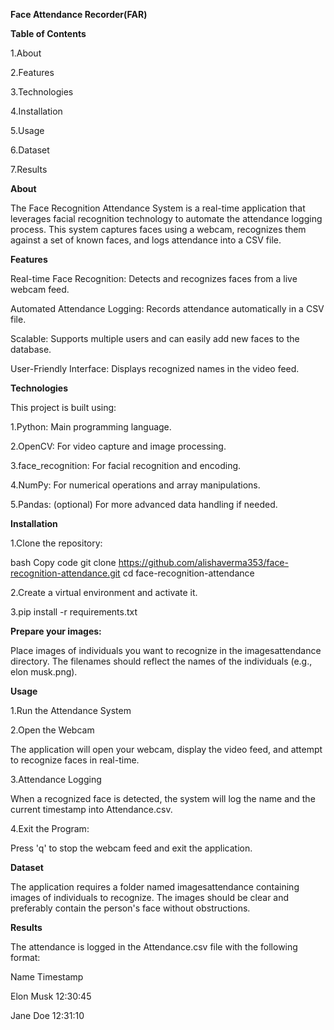 
**Face Attendance Recorder(FAR)**

**Table of Contents**

1.About

2.Features

3.Technologies

4.Installation

5.Usage

6.Dataset

7.Results



**About**

The Face Recognition Attendance System is a real-time application that leverages facial recognition technology to automate the attendance logging process. This system captures faces using a webcam, recognizes them against a set of known faces, and logs attendance into a CSV file.

**Features**

Real-time Face Recognition: Detects and recognizes faces from a live webcam feed.

Automated Attendance Logging: Records attendance automatically in a CSV file.

Scalable: Supports multiple users and can easily add new faces to the database.

User-Friendly Interface: Displays recognized names in the video feed.


**Technologies**

This project is built using:

1.Python: Main programming language.

2.OpenCV: For video capture and image processing.

3.face_recognition: For facial recognition and encoding.

4.NumPy: For numerical operations and array manipulations.

5.Pandas: (optional) For more advanced data handling if needed.

**Installation**

1.Clone the repository:

bash
Copy code
git clone https://github.com/alishaverma353/face-recognition-attendance.git
cd face-recognition-attendance

2.Create a virtual environment and activate it.

3.pip install -r requirements.txt

**Prepare your images:**

Place images of individuals you want to recognize in the imagesattendance directory. The filenames should reflect the names of the individuals (e.g., elon musk.png).

**Usage**

1.Run the Attendance System

2.Open the Webcam

The application will open your webcam, display the video feed, and attempt to recognize faces in real-time.

3.Attendance Logging

When a recognized face is detected, the system will log the name and the current timestamp into Attendance.csv.

4.Exit the Program:

Press 'q' to stop the webcam feed and exit the application.

**Dataset**

The application requires a folder named imagesattendance containing images of individuals to recognize. The images should be clear and preferably contain the person's face without obstructions.

**Results**

The attendance is logged in the Attendance.csv file with the following format:

Name	Timestamp

Elon Musk	12:30:45

Jane Doe	12:31:10


